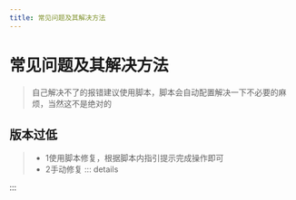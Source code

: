 ```yaml
---
title: 常见问题及其解决方法
---
```

# 常见问题及其解决方法
>自己解决不了的报错建议使用脚本，脚本会自动配置解决一下不必要的麻烦，当然这不是绝对的



## 版本过低
>* 1使用脚本修复，根据脚本内指引提示完成操作即可
>* 2手动修复
::: details 

:::